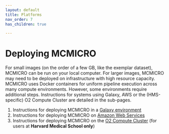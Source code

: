 ```yaml
---
layout: default
title: Platforms
nav_order: 7
has_children: true

---
```


# Deploying MCMICRO

For small images (on the order of a few GB, like the exemplar dataset), MCMICRO can be run on your local computer. For larger images, MCMICRO may need to be deployed on infrastructure with high resource capacity. MCMICRO uses Docker containers for uniform pipeline execution across many compute environments. However, some environments require additional steps. Instructions for systems using Galaxy, AWS or the (HMS-specific) O2 Compute Cluster are detailed in the sub-pages.

1. Instructions for deploying MCMICRO in a [Galaxy environment](./galaxy/)
1. Instructions for deploying MCMICRO on [Amazon Web Services](./run-AWS.html)
1. Instructions for deploying MCMICRO on the [O2 Compute Cluster](./run-O2.html) (for users at **Harvard Medical School only**) 
